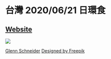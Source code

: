 # 台灣 2020/06/21 日環食
## [Website](https://andy6804tw.github.io/taiwan-2020-eclipse/)

![](/screenshot/demo.gif)



[Glenn Schneider](http://nicmosis.as.arizona.edu:8000/ECLIPSE_WEB/ECLIPSE_13/TSE2013_REPORT.html)
[Designed by Freepik](http://freepik.com/)